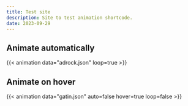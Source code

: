 ```yaml
---
title: Test site
description: Site to test animation shortcode.
date: 2023-09-29
---
```


## Animate automatically

{{< animation data="adrock.json" loop=true >}}

## Animate on hover

{{< animation data="gatin.json" auto=false hover=true loop=false >}}
